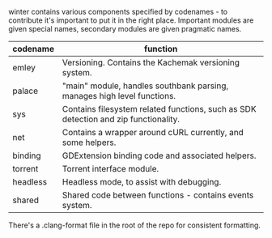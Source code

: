winter contains various components specified by codenames - to contribute it's important to put 
it in the right place. Important modules are given special names, secondary modules are given pragmatic names.

| codename | function                                                                            |
|----------|-------------------------------------------------------------------------------------|
| emley    | Versioning. Contains the Kachemak versioning system.                                |
| palace   | "main" module, handles southbank parsing, manages high level functions.             |
| sys      | Contains filesystem related functions, such as SDK detection and zip functionality. |
| net      | Contains a wrapper around cURL currently, and some helpers.                         |
| binding  | GDExtension binding code and associated helpers.                                    |
| torrent  | Torrent interface module.                                                           |
| headless | Headless mode, to assist with debugging.                                            |
| shared   | Shared code between functions - contains events system.                             |


There's a .clang-format file in the root of the repo for consistent formatting.